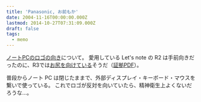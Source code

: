 ```yaml
---
title: 'Panasonic, お前もか'
date: 2004-11-16T00:00:00.000Z
lastmod: 2014-10-27T07:31:09.000Z
draft: false
tags:
  - memo
---
```


[ノートPCのロゴの向き](http://sho.tdiary.net/20041115.html#p01)について。 愛用している Let's note の R2 は手前向きだったのに、R3では[お尻を向けている](http://sho.tdiary.net/20041115.html#c13)そうだ（[証拠PDF](http://panasonic.jp/pc/products/r3d/img/r3_a3.pdf)）。

普段からノート PC は閉じたままで、外部ディスプレイ・キーボード・マウスを繋いで使っている。 これでロゴが反対を向いていたら、精神衛生上よくないだろうな…。

